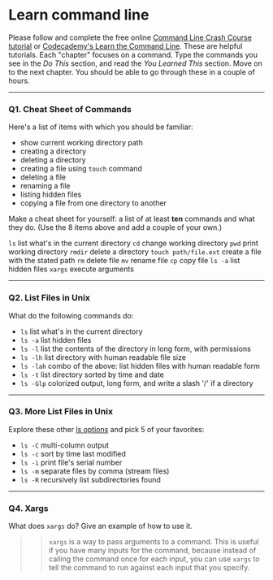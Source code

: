 # Learn command line

Please follow and complete the free online [Command Line Crash Course
tutorial](https://web.archive.org/web/20160708171659/http://cli.learncodethehardway.org/book/) or [Codecademy's Learn the Command Line](https://www.codecademy.com/learn/learn-the-command-line). These are helpful tutorials. Each "chapter" focuses on a command. Type the commands you see in the _Do This_ section, and read the _You Learned This_ section. Move on to the next chapter. You should be able to go through these in a couple of hours.

---

### Q1.  Cheat Sheet of Commands  

Here's a list of items with which you should be familiar:  
* show current working directory path
* creating a directory
* deleting a directory
* creating a file using `touch` command
* deleting a file
* renaming a file
* listing hidden files
* copying a file from one directory to another

Make a cheat sheet for yourself: a list of at least **ten** commands and what they do.  (Use the 8 items above and add a couple of your own.)  

`ls` list what's in the current directory
`cd` change working directory
`pwd` print working directory
`rmdir` delete a directory
`touch path/file.ext` create a file with the stated path
`rm` delete file
`mv` rename file
`cp` copy file
`ls -a` list hidden files
`xargs` execute arguments

---

### Q2.  List Files in Unix   

What do the following commands do:  

* `ls`  list what's in the current directory
* `ls -a`  list hidden files
* `ls -l`  list the contents of the directory in long form, with permissions
* `ls -lh`  list directory with human readable file size
* `ls -lah` combo of the above: list hidden files with human readable form
* `ls -t`  list directory sorted by time and date
* `ls -Glp`  colorized output, long form, and write a slash '/' if a directory


---

### Q3.  More List Files in Unix  

Explore these other [ls options](http://www.techonthenet.com/unix/basic/ls.php) and pick 5 of your favorites:

* `ls -C` multi-column output
* `ls -c` sort by time last modified
* `ls -i` print file's serial number
* `ls -m` separate files by comma (stream files)
* `ls -R` recursively list subdirectories found

---

### Q4.  Xargs   

What does `xargs` do? Give an example of how to use it.

> > `xargs` is a way to pass arguments to a command.  This is useful if you have many inputs for the command, because instead of calling the command once for each input, you can use `xargs` to tell the command to run against each input that you specify.
 

